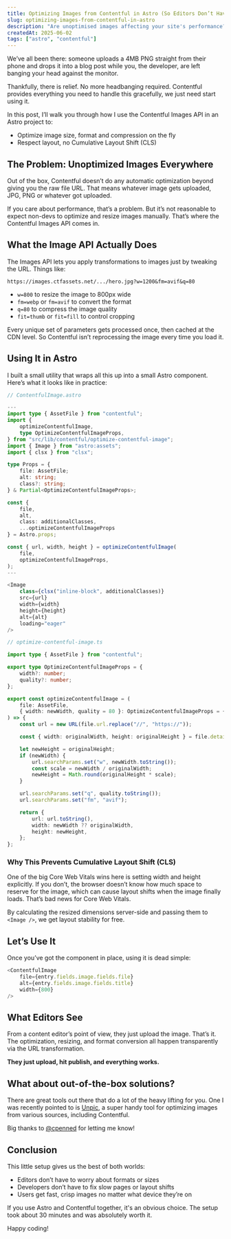 ```yaml
---
title: Optimizing Images from Contentful in Astro (So Editors Don’t Have To)
slug: optimizing-images-from-contentful-in-astro
description: "Are unoptimised images affecting your site's performance? Learn how to use Contentful’s Images API to automatically resize, compress and convert images. In this post, we’ll create a lightweight Astro component that provides optimised, layout-stable images."
createdAt: 2025-06-02
tags: ["astro", "contentful"]
---
```


We’ve all been there: someone uploads a 4MB PNG straight from their phone and drops it into a blog post while you, the developer, are left banging your head against the monitor.

Thankfully, there is relief. No more headbanging required. Contentful provides everything you need to handle this gracefully, we just need start using it.

In this post, I’ll walk you through how I use the Contentful Images API in an Astro project to:

- Optimize image size, format and compression on the fly
- Respect layout, no Cumulative Layout Shift (CLS)

## The Problem: Unoptimized Images Everywhere
Out of the box, Contentful doesn’t do any automatic optimization beyond giving you the raw file URL. That means whatever image gets uploaded, JPG, PNG or whatever got uploaded.

If you care about performance, that’s a problem. But it’s not reasonable to expect non-devs to optimize and resize images manually. That’s where the Contentful Images API comes in.

## What the Image API Actually Does
The Images API lets you apply transformations to images just by tweaking the URL. Things like:

```
https://images.ctfassets.net/.../hero.jpg?w=1200&fm=avif&q=80
```

- `w=800` to resize the image to 800px wide
- `fm=webp` or `fm=avif` to convert the format
- `q=80` to compress the image quality
- `fit=thumb` or `fit=fill` to control cropping

Every unique set of parameters gets processed once, then cached at the CDN level. So Contentful isn’t reprocessing the image every time you load it.

## Using It in Astro

I built a small utility that wraps all this up into a small Astro component. Here’s what it looks like in practice:

```typescript jsx
// ContentfulImage.astro

---
import type { AssetFile } from "contentful";
import {
    optimizeContentfulImage,
    type OptimizeContentfulImageProps,
} from "src/lib/contentful/optimize-contentful-image";
import { Image } from "astro:assets";
import { clsx } from "clsx";

type Props = {
    file: AssetFile;
    alt: string;
    class?: string;
} & Partial<OptimizeContentfulImageProps>;

const {
    file,
    alt,
    class: additionalClasses,
    ...optimizeContentfulImageProps
} = Astro.props;

const { url, width, height } = optimizeContentfulImage(
    file,
    optimizeContentfulImageProps,
);
---

<Image
    class={clsx("inline-block", additionalClasses)}
    src={url}
    width={width}
    height={height}
    alt={alt}
    loading="eager"
/>
```

```typescript jsx
// optimize-contentful-image.ts

import type { AssetFile } from "contentful";

export type OptimizeContentfulImageProps = {
    width?: number;
    quality?: number;
};

export const optimizeContentfulImage = (
    file: AssetFile,
    { width: newWidth, quality = 80 }: OptimizeContentfulImageProps = {}
) => {
    const url = new URL(file.url.replace("//", "https://"));

    const { width: originalWidth, height: originalHeight } = file.details.image!;

    let newHeight = originalHeight;
    if (newWidth) {
        url.searchParams.set("w", newWidth.toString());
        const scale = newWidth / originalWidth;
        newHeight = Math.round(originalHeight * scale);
    }

    url.searchParams.set("q", quality.toString());
    url.searchParams.set("fm", "avif");

    return {
        url: url.toString(),
        width: newWidth ?? originalWidth,
        height: newHeight,
    };
};
```

### Why This Prevents Cumulative Layout Shift (CLS)

One of the big Core Web Vitals wins here is setting width and height explicitly. If you don’t, the browser doesn’t know how much space to reserve for the image, which can cause layout shifts when the image finally loads. That’s bad news for Core Web Vitals.

By calculating the resized dimensions server-side and passing them to `<Image />`, we get layout stability for free.

## Let’s Use It

Once you’ve got the component in place, using it is dead simple:

```typescript jsx
<ContentfulImage
    file={entry.fields.image.fields.file}
    alt={entry.fields.image.fields.title}
    width={800}
/>
```

## What Editors See
From a content editor’s point of view, they just upload the image. That’s it. The optimization, resizing, and format conversion all happen transparently via the URL transformation. 

**They just upload, hit publish, and everything works.**

## What about out-of-the-box solutions?

There are great tools out there that do a lot of the heavy lifting for you. One I was recently pointed to is [Unpic](https://unpic.pics/), a super handy tool for optimizing images from various sources, including Contentful.

Big thanks to [@cpenned](https://www.reddit.com/user/cpenned) for letting me know!

## Conclusion
This little setup gives us the best of both worlds:

- Editors don’t have to worry about formats or sizes
- Developers don’t have to fix slow pages or layout shifts
- Users get fast, crisp images no matter what device they’re on

If you use Astro and Contentful together, it's an obvious choice. The setup took about 30 minutes and was absolutely worth it.

Happy coding!
